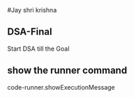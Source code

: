 #Jay shri krishna

## DSA-Final
Start DSA till the Goal


## show the runner command 
code-runner.showExecutionMessage
